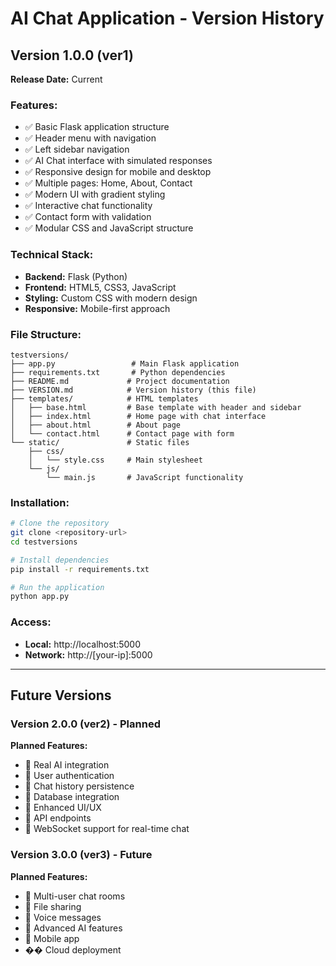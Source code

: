 # AI Chat Application - Version History

## Version 1.0.0 (ver1)
**Release Date:** Current

### Features:
- ✅ Basic Flask application structure
- ✅ Header menu with navigation
- ✅ Left sidebar navigation
- ✅ AI Chat interface with simulated responses
- ✅ Responsive design for mobile and desktop
- ✅ Multiple pages: Home, About, Contact
- ✅ Modern UI with gradient styling
- ✅ Interactive chat functionality
- ✅ Contact form with validation
- ✅ Modular CSS and JavaScript structure

### Technical Stack:
- **Backend:** Flask (Python)
- **Frontend:** HTML5, CSS3, JavaScript
- **Styling:** Custom CSS with modern design
- **Responsive:** Mobile-first approach

### File Structure:
```
testversions/
├── app.py                 # Main Flask application
├── requirements.txt       # Python dependencies
├── README.md             # Project documentation
├── VERSION.md            # Version history (this file)
├── templates/            # HTML templates
│   ├── base.html         # Base template with header and sidebar
│   ├── index.html        # Home page with chat interface
│   ├── about.html        # About page
│   └── contact.html      # Contact page with form
└── static/               # Static files
    ├── css/
    │   └── style.css     # Main stylesheet
    └── js/
        └── main.js       # JavaScript functionality
```

### Installation:
```bash
# Clone the repository
git clone <repository-url>
cd testversions

# Install dependencies
pip install -r requirements.txt

# Run the application
python app.py
```

### Access:
- **Local:** http://localhost:5000
- **Network:** http://[your-ip]:5000

---

## Future Versions

### Version 2.0.0 (ver2) - Planned
**Planned Features:**
- 🔄 Real AI integration
- 🔄 User authentication
- 🔄 Chat history persistence
- 🔄 Database integration
- 🔄 Enhanced UI/UX
- 🔄 API endpoints
- 🔄 WebSocket support for real-time chat

### Version 3.0.0 (ver3) - Future
**Planned Features:**
- 🔄 Multi-user chat rooms
- 🔄 File sharing
- 🔄 Voice messages
- 🔄 Advanced AI features
- 🔄 Mobile app
- �� Cloud deployment 